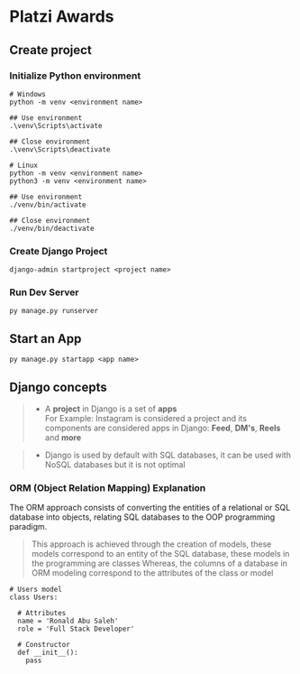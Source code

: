 # Platzi Awards

## Create project

### Initialize Python environment

```
# Windows
python -m venv <environment name>

## Use environment
.\venv\Scripts\activate

## Close environment
.\venv\Scripts\deactivate

# Linux
python -m venv <environment name>
python3 -m venv <environment name>

## Use environment
./venv/bin/activate

## Close environment
./venv/bin/deactivate
```

### Create Django Project

```
django-admin startproject <project name>
```

### Run Dev Server

```
py manage.py runserver
```

## Start an App

```
py manage.py startapp <app name>
```

## Django concepts

> - A **project** in Django is a set of **apps**\
> For Example:
> Instagram is considered a project and its components are considered apps in Django: **Feed**, **DM's**, **Reels** and **more**

> - Django is used by default with SQL databases, it can be used with NoSQL databases but it is not optimal

### ORM (Object Relation Mapping) Explanation
The ORM approach consists of converting the entities of a relational or SQL database into objects, relating SQL databases to the OOP programming paradigm.

> This approach is achieved through the creation of models, these models correspond to an entity of the SQL database, these models in the programming are classes
> Whereas, the columns of a database in ORM modeling correspond to the attributes of the class or model

```
# Users model
class Users:

  # Attributes
  name = 'Ronald Abu Saleh'
  role = 'Full Stack Developer'

  # Constructor
  def __init__():
    pass
```
